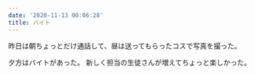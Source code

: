 ```yaml
---
date: '2020-11-13 00:06:28'
title: バイト
---
```


昨日は朝ちょっとだけ通話して、昼は送ってもらったコスで写真を撮った。

夕方はバイトがあった。
新しく担当の生徒さんが増えてちょっと楽しかった。